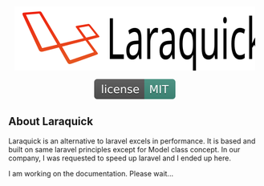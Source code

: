 <p align="center"><img src="laraquick.svg"></p>

<p align="center">
 
 <img src="MIT.svg" alt="License"> 
</p>

## About Laraquick
Laraquick is an alternative to laravel excels in performance. It is based and built on same laravel principles except for Model class concept. In our company, I was requested to speed up laravel and I ended up here.


I am working on the documentation. Please wait...

